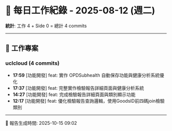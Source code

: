 # 📅 每日工作紀錄 - 2025-08-12 (週二)

**統計**: 工作 4 + Side 0 = 總計 4 commits

---

## 💼 工作專案

### uclcloud (4 commits)

- **17:59** [功能開發] feat: 實作 OPDSubhealth 自動保存功能與健康分析系統優化
- **17:37** [功能開發] feat: 完整實作檢驗報告詳細頁面與健康分析系統
- **14:27** [功能開發] feat: 完成檢驗報告詳細頁面與類別顯示功能
- **12:17** [功能開發] feat: 優化檢驗報告查詢邏輯，使用GoodsID前四碼join檢驗類別

---

📅 報告生成時間: 2025-10-15 09:02

